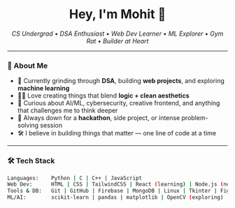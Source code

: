 <h1 align="center">Hey, I'm Mohit 👋</h1>

<p align="center">
  <em>CS Undergrad • DSA Enthusiast • Web Dev Learner • ML Explorer • Gym Rat • Builder at Heart</em>
</p>

---

### 🚀 About Me

- 🧠 Currently grinding through **DSA**, building **web projects**, and exploring **machine learning**
- 👨‍💻 Love creating things that blend **logic + clean aesthetics**
- 🧩 Curious about AI/ML, cybersecurity, creative frontend, and anything that challenges me to think deeper
- 🎯 Always down for a **hackathon**, side project, or intense problem-solving session
- 🛠️ I believe in building things that matter — one line of code at a time

---

### 🛠️ Tech Stack

```bash
Languages:    Python | C | C++ | JavaScript
Web Dev:      HTML | CSS | TailwindCSS | React (learning) | Node.js (next)
Tools & DB:   Git | GitHub | Firebase | MongoDB | Linux | Tkinter | Figma
ML/AI:        scikit-learn | pandas | matplotlib | OpenCV (exploring)
